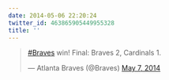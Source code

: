 ```yaml
---
date: 2014-05-06 22:20:24
twitter_id: 463865905449955328
title: ''
---
```


<blockquote class="twitter-tweet"><p lang="en" dir="ltr"><a href="https://twitter.com/hashtag/Braves?src=hash&amp;ref_src=twsrc%5Etfw">#Braves</a> win! Final: Braves 2, Cardinals 1.</p>&mdash; Atlanta Braves (@Braves) <a href="https://twitter.com/Braves/status/463859731224752130?ref_src=twsrc%5Etfw">May 7, 2014</a></blockquote>
<script async src="https://platform.twitter.com/widgets.js" charset="utf-8"></script>
